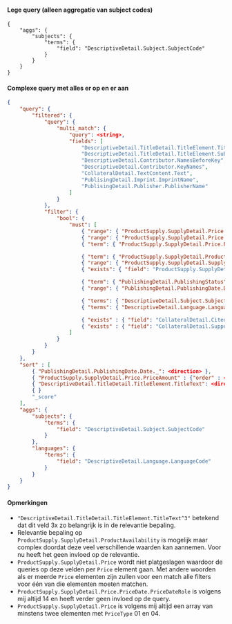 #### Lege query (alleen aggregatie van subject codes)
```
{
    "aggs": {
        "subjects": {
            "terms": {
                "field": "DescriptiveDetail.Subject.SubjectCode"
            }
        }
    }
}
```

#### Complexe query met alles er op en er aan
```json
{
    "query": {
        "filtered": {
            "query": {
                "multi_match": {
                    "query": <string>,
                    "fields": [
                        "DescriptiveDetail.TitleDetail.TitleElement.TitleText^3",
                        "DescriptiveDetail.TitleDetail.TitleElement.Subtitle",
                        "DescriptiveDetail.Contributor.NamesBeforeKey",
                        "DescriptiveDetail.Contributor.KeyNames",
                        "CollateralDetail.TextContent.Text",
                        "PublisingDetail.Imprint.ImprintName",
                        "PublisingDetail.Publisher.PublisherName"
                    ]
                }
            },
            "filter": {
                "bool": {
                    "must": [
                        { "range": { "ProductSupply.SupplyDetail.Price.PriceAmount": { "gte": <float>, "lte": <float> } } },
                        { "range": { "ProductSupply.SupplyDetail.Price.PriceDate.Date._": { "gte": <date>, "lte": <date> } } },
                        { "term": { "ProductSupply.SupplyDetail.Price.PriceType": <string> } },

                        { "term": { "ProductSupply.SupplyDetail.ProductAvailability": <string> } },
                        { "range": { "ProductSupply.SupplyDetail.SupplyDate.Date._": { "lte": <date> } } },
                        { "exists": { "field": "ProductSupply.SupplyDetail.SupplyDate" } },

                        { "term": { "PublishingDetail.PublishingStatus": <string> } },
                        { "range": { "PublishingDetail.PublishingDate.Date._": { "gte": <date>, "lte": <date> } } },

                        { "terms": { "DescriptiveDetail.Subject.SubjectCode": <array<integer>> } },
                        { "terms": { "DescriptiveDetail.Language.LanguageCode": <array<string>> } },

                        { "exists" : { "field": "CollateralDetail.CitedContent" } },
                        { "exists" : { "field": "CollateralDetail.SupportingResource" } }
                    ]
                }
            }
        }
    },
    "sort" : [
        { "PublishingDetail.PublishingDate.Date._": <direction> },
        { "ProductSupply.SupplyDetail.Price.PriceAmount" : {"order" : <direction>, "mode" : "max"} }
        { "DescriptiveDetail.TitleDetail.TitleElement.TitleText": <direction> }
        { }
        "_score"
    ],
    "aggs": {
        "subjects": {
            "terms": {
                "field": "DescriptiveDetail.Subject.SubjectCode"
            }
        },
        "languages": {
            "terms": {
                "field": "DescriptiveDetail.Language.LanguageCode"
            }
        }
    }
}
```

#### Opmerkingen
- `"DescriptiveDetail.TitleDetail.TitleElement.TitleText^3"` betekend dat dit veld 3x zo belangrijk is in de relevantie bepaling.
- Relevantie bepaling op `ProductSupply.SupplyDetail.ProductAvailability` is mogelijk maar complex doordat deze veel verschillende waarden kan aannemen. Voor nu heeft het geen invloed op de relevantie.
- `ProductSupply.SupplyDetail.Price` wordt niet platgeslagen waardoor de queries op deze velden per `Price` element gaan. Met andere woorden als er meerde `Price` elementen zijn zullen voor een match alle filters voor één van die elementen moeten matchen.
- `ProductSupply.SupplyDetail.Price.PriceDate.PriceDateRole` is volgens mij altijd 14 en heeft verder geen invloed op de query.
- `ProductSupply.SupplyDetail.Price` is volgens mij altijd een array van minstens twee elementen met  `PriceType` 01 en 04.
